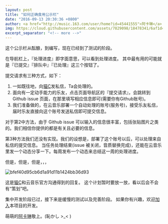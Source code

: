 ```yaml
---
layout: post
title: "如何正确食用公示栏"
date: "2016-09-13 20:30:36 +0800"
author: <a href="http://music.163.com/user/home?id=45441555">阿卡琳</a>
img: https://cloud.githubusercontent.com/assets/7829098/18478341/6af1d43c-7a03-11e6-8b72-bd8c9f3f1473.png
excerpt_separator: "<!-- more -->"
---
```


这个公示栏从酝酿，到编写，现在已经到了测试的阶段。

在导航栏上，『处理进度』即字面意思，可以看到处理进度。
其中最有用的可能就是『已提交』『排队中』『已处理』这三个按钮了。

提交请求有三种方式，如下：
<!-- more -->

1. 一如既往地，向[猫C](http://music.163.com/user/home?id=9502345)发私信，Ta会处理的。
2. 面向有一定动手能力的乐友，点击页面导航区的『提交请求』，会跳转到 Github issue 页面，在那里填写相应信息即可(需要你有Github账号)。
3. 我们准备做的，在云音乐部署一个自动处理的账号(服务号)，接受乐友私信，届时乐友直接向这个账号发送私信即可提交信息。

对于第2中方法，由于 Github issue 可以输入的信息很丰富，包括张贴图片之类的。我们相信你提供的都是有关且必要的信息。

第3种方法我们还没有实现。我们的设想是，部署了这个账号以后，可以处理来自私信的提交信息。
当任务处理结束(issue 被关闭，音质替换完成)，还能在云音乐里发一个动态分享一下。每周发布一个动态来总结这一周的处理进度。

但是，但是，但是，，，


![bfef40d95cb6d1a91d11b1424bb36d93](https://cloud.githubusercontent.com/assets/7829098/18475376/c5202b12-79f8-11e6-9c8b-f5559fe49470.jpg)

这是[猫C](http://music.163.com/user/home?id=9502345)和云音乐官方沟通得到的回复。
这个计划暂时要放一放，看以后会不会有“策划”吧。

集中开发阶段已过，接下来是缓慢的测试以及完善阶段。
如果你有兴趣，欢迎[加入](https://github.com/netease320k/netease320k.github.io)本项目的开发。

萌萌的[阿卡琳](http://music.163.com/user/home?id=45441555)敬上。(恥かし >_< )

